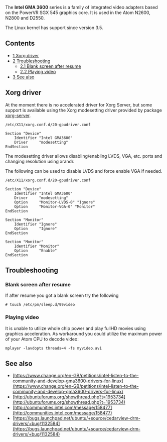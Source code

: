 The **Intel GMA 3600** series is a family of integrated video adapters based on the PowerVR SGX 545 graphics core. It is used in the Atom N2600, N2800 and D2550.

The Linux kernel has support since version 3.5.

## Contents

*   [1 Xorg driver](#Xorg_driver)
*   [2 Troubleshooting](#Troubleshooting)
    *   [2.1 Blank screen after resume](#Blank_screen_after_resume)
    *   [2.2 Playing video](#Playing_video)
*   [3 See also](#See_also)

## Xorg driver

At the moment there is no accelerated driver for Xorg Server, but some support is available using the Xorg modesetting driver provided by package [xorg-server](https://www.archlinux.org/packages/?name=xorg-server).

 `/etc/X11/xorg.conf.d/20-gpudriver.conf` 
```
Section "Device"
    Identifier "Intel GMA3600"
    Driver     "modesetting"
EndSection

```

The modesetting driver allows disabling/enabling LVDS, VGA, etc. ports and changing resolution using xrandr.

The following can be used to disable LVDS and force enable VGA if needed.

 `/etc/X11/xorg.conf.d/20-gpudriver.conf` 
```
Section "Device"
    Identifier "Intel GMA3600"
    Driver     "modesetting"
    Option     "Monitor-LVDS-0" "Ignore"
    Option     "Monitor-VGA-0" "Monitor"
EndSection

Section "Monitor"
    Identifier "Ignore"
    Option     "Ignore"
EndSection

Section "Monitor"
    Identifier "Monitor"
    Option     "Enable"
EndSection

```

## Troubleshooting

### Blank screen after resume

If after resume you got a blank screen try the following

```
# touch /etc/pm/sleep.d/99video

```

### Playing video

It is unable to utilize whole chip power and play fullHD movies using graphics acceleration. As workaround you could utilize the maximum power of your Atom CPU to decode video:

```
mplayer -lavdopts threads=4 -fs myvideo.avi

```

## See also

*   [https://www.change.org/en-GB/petitions/intel-listen-to-the-community-and-develop-gma3600-drivers-for-linux](https://www.change.org/en-GB/petitions/intel-listen-to-the-community-and-develop-gma3600-drivers-for-linux)
*   [http://ubuntuforums.org/showthread.php?t=1953734](http://ubuntuforums.org/showthread.php?t=1953734)
*   [http://communities.intel.com/message/158477](http://communities.intel.com/message/158477)
*   [https://bugs.launchpad.net/ubuntu/+source/cedarview-drm-drivers/+bug/1132584](https://bugs.launchpad.net/ubuntu/+source/cedarview-drm-drivers/+bug/1132584)